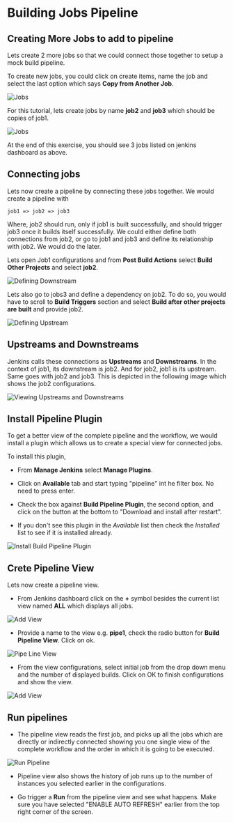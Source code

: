 # Building Jobs Pipeline

## Creating More Jobs to add to pipeline

Lets create 2 more jobs so that we could connect those together to setup a mock build pipeline.

To create new jobs, you could click on create items, name the job and select the last option which says **Copy from Another Job**.

![Jobs](images/chap6/copy_from.png)


For this tutorial, lets create jobs by name **job2** and **job3** which should be copies of job1.

![Jobs](images/chap6/3_jobs.jpg)

At the end of this exercise, you should see 3 jobs listed on jenkins dashboard as above.

## Connecting jobs

Lets now create a pipeline by connecting these jobs together. We would create a pipeline with

```
job1 => job2 => job3
```

Where, job2 should run, only if job1 is built successfully, and should trigger job3 once it builds itself successfully. We could either define both  connections from job2, or go to job1 and job3 and define its relationship with job2.  We would do the later.

Lets open Job1 configurations and from **Post Build Actions** select **Build Other Projects** and select **job2**.

![Defining Downstream](images/chap6/defining_downstream.jpg)

Lets also go to jobs3 and define a dependency on job2. To do so, you would have to scroll to **Build Triggers** section and select **Build after other projects are built** and provide job2.

![Defining Upstream](images/chap6/defining_upstream.jpg)

## Upstreams and Downstreams

Jenkins calls these connections as **Upstreams** and **Downstreams**. In the context of job1, its downstream is job2. And for job2, job1 is its upstream. Same goes with job2 and job3.  This is depicted in the following image which shows the job2 configurations.

![Viewing Upstreams and Downstreams](images/chap6/job2_updown.jpg)

## Install Pipeline Plugin

To get a better view of the complete pipeline and the workflow, we would install a plugin which allows us to create a special view for connected jobs.

To install this plugin,

* From **Manage Jenkins** select **Manage Plugins**.

* Click on **Available** tab and start typing "pipeline" int he filter box. No need to press enter.

* Check the box against **Build Pipeline Plugin**, the second option, and click on the button at the bottom to "Download and install after restart".

* If you don't see this plugin in the *Available* list then check the *Installed* list to see if it is installed already.

![Install Build Pipeline Plugin](images/chap6/pipeline_plugin.jpg)

## Crete Pipeline View

Lets now create a pipeline view.

* From Jenkins dashboard click on the **+** symbol besides the current list view named **ALL** which displays all jobs.

![Add View](images/chap6/add_view.jpg)

* Provide a name to the view e.g. **pipe1**, check the radio button for **Build Pipeline View**. Click on ok.

![Pipe Line View](images/chap6/pipe1.jpg)

* From the view configurations, select initial job from the drop down menu and the number of displayed builds.  Click on OK to finish configurations and show the view.

![Add View](images/chap6/pipe1_config.jpg)

## Run pipelines

* The pipeline view reads the first job, and picks up all the jobs which are directly or indirectly connected showing you one single view of the complete workflow and the order in which it is going to be executed.

![Run Pipeline](images/chap6/run_pipe.jpg)

* Pipeline view also shows the history of job runs up to the number of instances you selected earlier in the configurations.

* Go trigger a **Run** from the pipeline view and see what happens. Make sure you have selected "ENABLE AUTO REFRESH" earlier from the top right corner of the screen.
